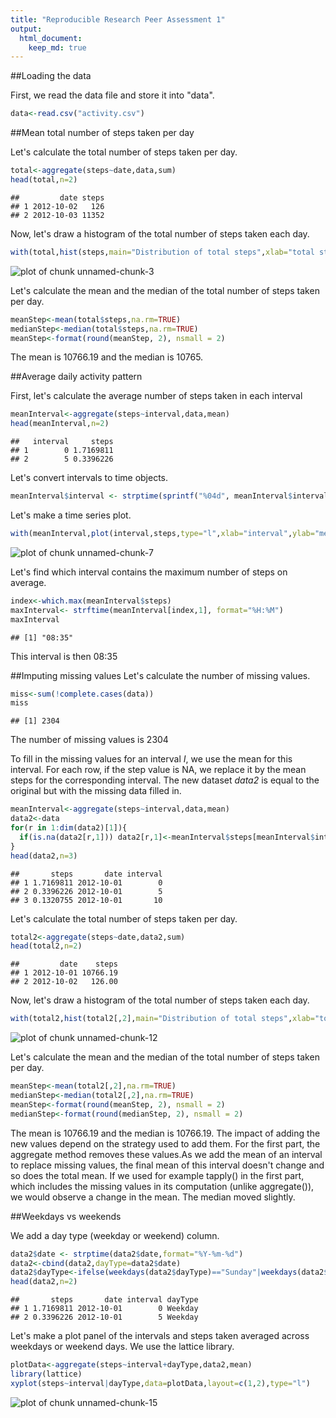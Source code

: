 ```yaml
---
title: "Reproducible Research Peer Assessment 1"
output: 
  html_document:
    keep_md: true
---
```


##Loading the data 

First, we read the data file and store it into "data".


```r
data<-read.csv("activity.csv")
```

##Mean total number of steps taken per day

Let's calculate the total number of steps taken per day.

```r
total<-aggregate(steps~date,data,sum)
head(total,n=2)
```

```
##         date steps
## 1 2012-10-02   126
## 2 2012-10-03 11352
```

Now, let's draw a histogram of the total number of steps taken each day.

```r
with(total,hist(steps,main="Distribution of total steps",xlab="total steps"))
```

![plot of chunk unnamed-chunk-3](figure/unnamed-chunk-3-1.png) 

Let's calculate the mean and the median of the total number of steps taken per day.

```r
meanStep<-mean(total$steps,na.rm=TRUE)
medianStep<-median(total$steps,na.rm=TRUE)
meanStep<-format(round(meanStep, 2), nsmall = 2)
```
The mean is 10766.19 and the median is 10765.

##Average daily activity pattern

First, let's calculate the average number of steps taken in each interval

```r
meanInterval<-aggregate(steps~interval,data,mean)
head(meanInterval,n=2)
```

```
##   interval     steps
## 1        0 1.7169811
## 2        5 0.3396226
```

Let's convert intervals to time objects.

```r
meanInterval$interval <- strptime(sprintf("%04d", meanInterval$interval), format="%H%M")
```

Let's make a time series plot.

```r
with(meanInterval,plot(interval,steps,type="l",xlab="interval",ylab="mean steps"))
```

![plot of chunk unnamed-chunk-7](figure/unnamed-chunk-7-1.png) 

Let's find which interval contains the maximum number of steps on average.

```r
index<-which.max(meanInterval$steps)
maxInterval<- strftime(meanInterval[index,1], format="%H:%M")
maxInterval
```

```
## [1] "08:35"
```
This interval is then 08:35

##Imputing missing values
Let's calculate the number of missing values.

```r
miss<-sum(!complete.cases(data))
miss
```

```
## [1] 2304
```
The number of missing values is 2304

To fill in the missing values for an interval *I*, we use the mean for this interval.
For each row, if the step value is NA, we replace it by the mean steps for the corresponding interval.
The new dataset *data2* is equal to the original but with the missing data filled in.

```r
meanInterval<-aggregate(steps~interval,data,mean)
data2<-data
for(r in 1:dim(data2)[1]){
  if(is.na(data2[r,1])) data2[r,1]<-meanInterval$steps[meanInterval$interval==data2[r,3]]
}
head(data2,n=3)
```

```
##       steps       date interval
## 1 1.7169811 2012-10-01        0
## 2 0.3396226 2012-10-01        5
## 3 0.1320755 2012-10-01       10
```

Let's calculate the total number of steps taken per day.

```r
total2<-aggregate(steps~date,data2,sum)
head(total2,n=2)
```

```
##         date    steps
## 1 2012-10-01 10766.19
## 2 2012-10-02   126.00
```

Now, let's draw a histogram of the total number of steps taken each day.

```r
with(total2,hist(total2[,2],main="Distribution of total steps",xlab="total steps"))
```

![plot of chunk unnamed-chunk-12](figure/unnamed-chunk-12-1.png) 

Let's calculate the mean and the median of the total number of steps taken per day.

```r
meanStep<-mean(total2[,2],na.rm=TRUE)
medianStep<-median(total2[,2],na.rm=TRUE)
meanStep<-format(round(meanStep, 2), nsmall = 2)
medianStep<-format(round(medianStep, 2), nsmall = 2)
```
The mean is 10766.19 and the median is 10766.19.
The impact of adding the new values depend on the strategy used to add them. For the first part, the aggregate method removes these values.As we add the mean of an interval to replace missing values, the final mean of this interval doesn't change and so does the total mean. If we used for example tapply() in the first part, which includes the missing values in its computation (unlike aggregate()), we would observe a change in the mean. 
The median moved slightly.


##Weekdays vs weekends

We add a day type (weekday or weekend) column. 

```r
data2$date <- strptime(data2$date,format="%Y-%m-%d")
data2<-cbind(data2,dayType=data2$date)
data2$dayType<-ifelse(weekdays(data2$dayType)=="Sunday"|weekdays(data2$dayType)=="Saturday","Weekend","Weekday")
head(data2,n=2)
```

```
##       steps       date interval dayType
## 1 1.7169811 2012-10-01        0 Weekday
## 2 0.3396226 2012-10-01        5 Weekday
```

Let's make a plot panel of the intervals and steps taken averaged across weekdays or weekend days. We use the lattice library.

```r
plotData<-aggregate(steps~interval+dayType,data2,mean)
library(lattice)
xyplot(steps~interval|dayType,data=plotData,layout=c(1,2),type="l")
```

![plot of chunk unnamed-chunk-15](figure/unnamed-chunk-15-1.png) 

